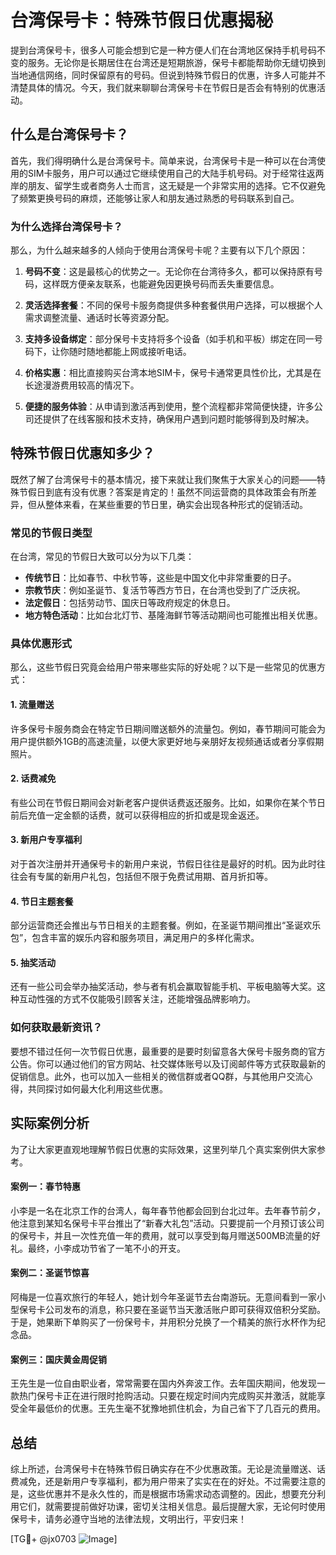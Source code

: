 # 台湾保号卡：特殊节假日优惠揭秘

提到台湾保号卡，很多人可能会想到它是一种方便人们在台湾地区保持手机号码不变的服务。无论你是长期居住在台湾还是短期旅游，保号卡都能帮助你无缝切换到当地通信网络，同时保留原有的号码。但说到特殊节假日的优惠，许多人可能并不清楚具体的情况。今天，我们就来聊聊台湾保号卡在节假日是否会有特别的优惠活动。

## 什么是台湾保号卡？

首先，我们得明确什么是台湾保号卡。简单来说，台湾保号卡是一种可以在台湾使用的SIM卡服务，用户可以通过它继续使用自己的大陆手机号码。对于经常往返两岸的朋友、留学生或者商务人士而言，这无疑是一个非常实用的选择。它不仅避免了频繁更换号码的麻烦，还能够让家人和朋友通过熟悉的号码联系到自己。

### 为什么选择台湾保号卡？

那么，为什么越来越多的人倾向于使用台湾保号卡呢？主要有以下几个原因：

1. **号码不变**：这是最核心的优势之一。无论你在台湾待多久，都可以保持原有号码，这样既方便亲友联系，也能避免因更换号码而丢失重要信息。
   
2. **灵活选择套餐**：不同的保号卡服务商提供多种套餐供用户选择，可以根据个人需求调整流量、通话时长等资源分配。
   
3. **支持多设备绑定**：部分保号卡支持将多个设备（如手机和平板）绑定在同一号码下，让你随时随地都能上网或接听电话。

4. **价格实惠**：相比直接购买台湾本地SIM卡，保号卡通常更具性价比，尤其是在长途漫游费用较高的情况下。

5. **便捷的服务体验**：从申请到激活再到使用，整个流程都非常简便快捷，许多公司还提供了在线客服和技术支持，确保用户遇到问题时能够得到及时解决。

## 特殊节假日优惠知多少？

既然了解了台湾保号卡的基本情况，接下来就让我们聚焦于大家关心的问题——特殊节假日到底有没有优惠？答案是肯定的！虽然不同运营商的具体政策会有所差异，但从整体来看，在某些重要的节日里，确实会出现各种形式的促销活动。

### 常见的节假日类型

在台湾，常见的节假日大致可以分为以下几类：
- **传统节日**：比如春节、中秋节等，这些是中国文化中非常重要的日子。
- **宗教节庆**：例如圣诞节、复活节等西方节日，在台湾也受到了广泛庆祝。
- **法定假日**：包括劳动节、国庆日等政府规定的休息日。
- **地方特色活动**：比如台北灯节、基隆海鲜节等活动期间也可能推出相关优惠。

### 具体优惠形式

那么，这些节假日究竟会给用户带来哪些实际的好处呢？以下是一些常见的优惠方式：

#### 1. 流量赠送
许多保号卡服务商会在特定节日期间赠送额外的流量包。例如，春节期间可能会为用户提供额外1GB的高速流量，以便大家更好地与亲朋好友视频通话或者分享假期照片。

#### 2. 话费减免
有些公司在节假日期间会对新老客户提供话费返还服务。比如，如果你在某个节日前后充值一定金额的话费，就可以获得相应的折扣或是现金返还。

#### 3. 新用户专享福利
对于首次注册并开通保号卡的新用户来说，节假日往往是最好的时机。因为此时往往会有专属的新用户礼包，包括但不限于免费试用期、首月折扣等。

#### 4. 节日主题套餐
部分运营商还会推出与节日相关的主题套餐。例如，在圣诞节期间推出“圣诞欢乐包”，包含丰富的娱乐内容和服务项目，满足用户的多样化需求。

#### 5. 抽奖活动
还有一些公司会举办抽奖活动，参与者有机会赢取智能手机、平板电脑等大奖。这种互动性强的方式不仅能吸引顾客关注，还能增强品牌影响力。

### 如何获取最新资讯？

要想不错过任何一次节假日优惠，最重要的是要时刻留意各大保号卡服务商的官方公告。你可以通过他们的官方网站、社交媒体账号以及订阅邮件等方式获取最新的促销信息。此外，也可以加入一些相关的微信群或者QQ群，与其他用户交流心得，共同探讨如何最大化利用这些优惠。

## 实际案例分析

为了让大家更直观地理解节假日优惠的实际效果，这里列举几个真实案例供大家参考。

#### 案例一：春节特惠
小李是一名在北京工作的台湾人，每年春节他都会回到台北过年。去年春节前夕，他注意到某知名保号卡平台推出了“新春大礼包”活动。只要提前一个月预订该公司的保号卡，并且一次性充值一年的费用，就可以享受到每月赠送500MB流量的好礼。最终，小李成功节省了一笔不小的开支。

#### 案例二：圣诞节惊喜
阿梅是一位喜欢旅行的年轻人，她计划今年圣诞节去台南游玩。无意间看到一家小型保号卡公司发布的消息，称只要在圣诞节当天激活账户即可获得双倍积分奖励。于是，她果断下单购买了一份保号卡，并用积分兑换了一个精美的旅行水杯作为纪念品。

#### 案例三：国庆黄金周促销
王先生是一位自由职业者，常常需要在国内外奔波工作。去年国庆期间，他发现一款热门保号卡正在进行限时抢购活动。只要在规定时间内完成购买并激活，就能享受全年最低价的优惠。王先生毫不犹豫地抓住机会，为自己省下了几百元的费用。

## 总结

综上所述，台湾保号卡在特殊节假日确实存在不少优惠政策。无论是流量赠送、话费减免，还是新用户专享福利，都为用户带来了实实在在的好处。不过需要注意的是，这些优惠并不是永久性的，而是根据市场需求动态调整的。因此，想要充分利用它们，就需要提前做好功课，密切关注相关信息。最后提醒大家，无论何时使用保号卡，请务必遵守当地的法律法规，文明出行，平安归来！

[TG💪+ @jx0703 ![Image](https://github.com/user-attachments/assets/dbca1d08-cadb-493c-b0ec-ad6f7a83f270)]